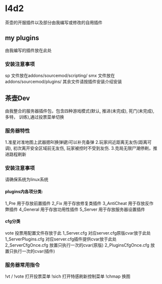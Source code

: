 # l4d2
茶壶的开服插件以及部分由我编写或修改的自用插件

## my plugins
由我编写的插件放在此处

### 安装注意事项
sp 文件放在addons/sourcemod/scripting/
smx 文件放在addons/sourcemod/plugins/
其余文件请按插件安装介绍安装

## 茶壶Dev
由我整合的服务器插件包，包含四种游戏模式(默认, 推进(未完成), 死门(未完成), 多特， 训练),通过投票菜单切换

### 服务器特性
1.准星对准地图上武器摁R(换弹键)可以补充备弹
2.玩家间近距离无友伤(距离可调), 初次离开安全区域前无友伤, 玩家被控时不受到友伤.
3.克局无限尸潮停刷，推进路程刷新

### 安装注意事项
请确保系统为linux系统

#### plugins内各项分类:
1_Pre 用于存放前置插件
2_Fix 用于存放修复类插件
3_AntiCheat 用于存放反作弊插件
4_General 用于存放功用性插件
5_Server 用于存放服务器设置插件

#### cfg分类
vote 投票用配置文件存放于此
1_Server.cfg 对应server.cfg原版cvar放于此处
1_ServerPlugins.cfg 对应server.cfg插件提供cvar放于此处
2_ServerCfgOnce.cfg 放置只执行一次的cvar(原版)
2_PluginsCfgOnce.cfg 放置只执行一次的cvar(插件)

### 服务器常用指令
!vt / !vote 打开投票菜单
!sich       打开特感刷新控制菜单
!chmap      换图
